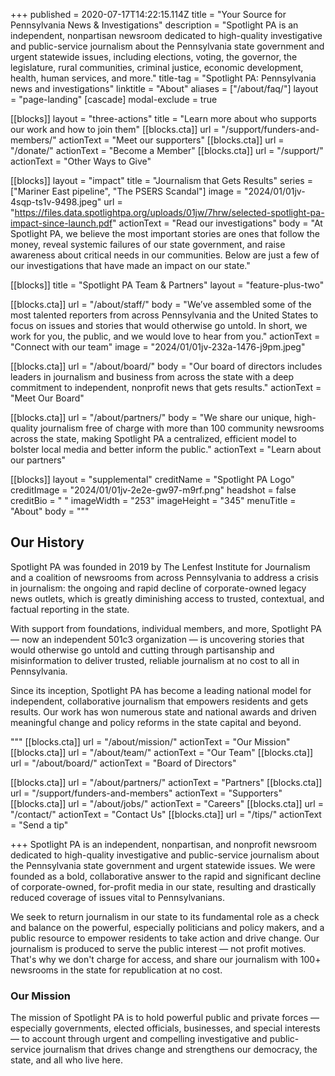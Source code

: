 +++
published = 2020-07-17T14:22:15.114Z
title = "Your Source for Pennsylvania News & Investigations"
description = "Spotlight PA is an independent, nonpartisan newsroom dedicated to high-quality investigative and public-service journalism about the Pennsylvania state government and urgent statewide issues, including elections, voting, the governor, the legislature, rural communities, criminal justice, economic development, health, human services, and more."
title-tag = "Spotlight PA: Pennsylvania news and investigations"
linktitle = "About"
aliases = ["/about/faq/"]
layout = "page-landing"
[cascade]
modal-exclude = true

[[blocks]]
layout = "three-actions"
title = "Learn more about who supports our work and how to join them"
[[blocks.cta]]
url = "/support/funders-and-members/"
actionText = "Meet our supporters"
[[blocks.cta]]
url = "/donate/"
actionText = "Become a Member"
[[blocks.cta]]
url = "/support/"
actionText = "Other Ways to Give"

[[blocks]]
layout = "impact"
title = "Journalism that Gets Results"
series = ["Mariner East pipeline", "The PSERS Scandal"]
image = "2024/01/01jv-4sqp-ts1v-9498.jpeg"
url = "https://files.data.spotlightpa.org/uploads/01jw/7hrw/selected-spotlight-pa-impact-since-launch.pdf"
actionText = "Read our investigations"
body = "At Spotlight PA, we believe the most important stories are ones that follow the money, reveal systemic failures of our state government, and raise awareness about critical needs in our communities. Below are just a few of our investigations that have made an impact on our state."

[[blocks]]
title = "Spotlight PA Team & Partners"
layout = "feature-plus-two"

[[blocks.cta]]
url = "/about/staff/"
body = "We’ve assembled some of the most talented reporters from across Pennsylvania and the United States to focus on issues and stories that would otherwise go untold. In short, we work for you, the public, and we would love to hear from you."
actionText = "Connect with our team"
image = "2024/01/01jv-232a-1476-j9pm.jpeg"

[[blocks.cta]]
url = "/about/board/"
body = "Our board of directors includes leaders in journalism and business from across the state with a deep commitment to independent, nonprofit news that gets results."
actionText = "Meet Our Board"

[[blocks.cta]]
url = "/about/partners/"
body = "We share our unique, high-quality journalism free of charge with more than 100 community newsrooms across the state, making Spotlight PA a centralized, efficient model to bolster local media and better inform the public."
actionText = "Learn about our partners"

[[blocks]]
layout = "supplemental"
creditName = "Spotlight PA Logo"
creditImage = "2024/01/01jv-2e2e-gw97-m9rf.png"
headshot = false
creditBio = "&nbsp;"
imageWidth = "253"
imageHeight = "345"
menuTitle = "About"
body = """
## Our History

Spotlight PA was founded in 2019 by The Lenfest Institute for Journalism and a coalition of newsrooms from across Pennsylvania to address a crisis in journalism: the ongoing and rapid decline of corporate-owned legacy news outlets, which is greatly diminishing access to trusted, contextual, and factual reporting in the state.

With support from foundations, individual members, and more, Spotlight PA — now an independent 501c3 organization — is uncovering stories that would otherwise go untold and cutting through partisanship and misinformation to deliver trusted, reliable journalism at no cost to all in Pennsylvania.

Since its inception, Spotlight PA has become a leading national model for independent, collaborative journalism that empowers residents and gets results. Our work has won numerous state and national awards and driven meaningful change and policy reforms in the state capital and beyond.

"""
[[blocks.cta]]
url = "/about/mission/"
actionText = "Our Mission"
[[blocks.cta]]
url = "/about/team/"
actionText = "Our Team"
[[blocks.cta]]
url = "/about/board/"
actionText = "Board of Directors"

[[blocks.cta]]
url = "/about/partners/"
actionText = "Partners"
[[blocks.cta]]
url = "/support/funders-and-members"
actionText = "Supporters"
[[blocks.cta]]
url = "/about/jobs/"
actionText = "Careers"
[[blocks.cta]]
url = "/contact/"
actionText = "Contact Us"
[[blocks.cta]]
url = "/tips/"
actionText = "Send a tip"


+++
Spotlight PA is an independent, nonpartisan, and nonprofit newsroom dedicated to high-quality investigative and public-service journalism about the Pennsylvania state government and urgent statewide issues. We were founded as a bold, collaborative answer to the rapid and significant decline of corporate-owned, for-profit media in our state, resulting and drastically reduced coverage of issues vital to Pennsylvanians.

We seek to return journalism in our state to its fundamental role as a check and balance on the powerful, especially politicians and policy makers, and a public resource to empower residents to take action and drive change. Our journalism is produced to serve the public interest — not profit motives. That's why we don't charge for access, and share our journalism with 100+ newsrooms in the state for republication at no cost.

<h3><span class="mb-5 text-xl font-black sm:text-2x md:text-4xl">Our Mission</span></h3>

The mission of Spotlight PA is to hold powerful public and private forces — especially governments, elected officials, businesses, and special interests — to account through urgent and compelling investigative and public-service journalism that drives change and strengthens our democracy, the state, and all who live here.
